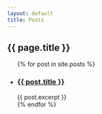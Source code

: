 ```yaml
---
layout: default
title: Posts
---
```

<h2>{{ page.title }}</h2>
<ul class="listpost">
  {% for post in site.posts %}
    <li>
      <h3><a href="{{ post.url }}">{{ post.title }}</a></h3>
      {{ post.excerpt }}
    </li>
  {% endfor %}
</ul>